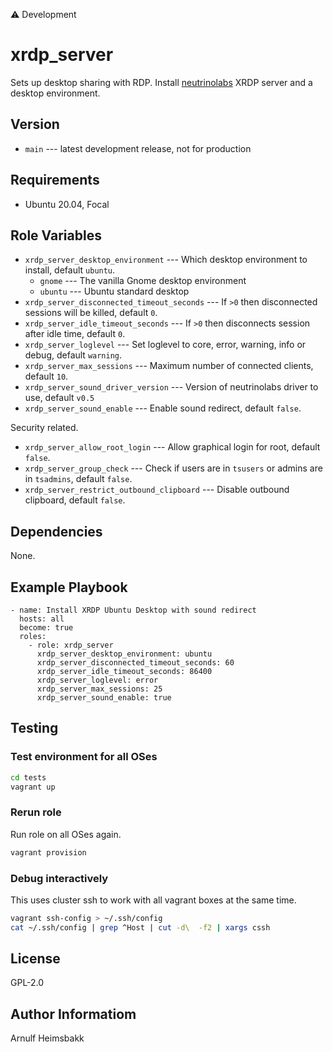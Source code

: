 ⚠️ Development

# xrdp_server

Sets up desktop sharing with RDP. Install [neutrinolabs](https://github.com/neutrinolabs) XRDP server and a desktop environment.

## Version

* `main` --- latest development release, not for production

## Requirements

* Ubuntu 20.04, Focal

## Role Variables

* `xrdp_server_desktop_environment` --- Which desktop environment to install, default `ubuntu`.
    * `gnome` --- The vanilla Gnome desktop environment
    * `ubuntu` --- Ubuntu standard desktop
* `xrdp_server_disconnected_timeout_seconds` --- If `>0` then disconnected sessions will be killed, default `0`.
* `xrdp_server_idle_timeout_seconds` --- If `>0` then disconnects session after idle time, default `0`.
* `xrdp_server_loglevel` --- Set loglevel to core, error, warning, info or debug, default `warning`.
* `xrdp_server_max_sessions` --- Maximum number of connected clients, default `10`.
* `xrdp_server_sound_driver_version` --- Version of neutrinolabs driver to use, default `v0.5`
* `xrdp_server_sound_enable` --- Enable sound redirect, default `false`.

Security related.

* `xrdp_server_allow_root_login` --- Allow graphical login for root, default `false`.
* `xrdp_server_group_check` --- Check if users are in `tsusers` or admins are in `tsadmins`, default `false`.
* `xrdp_server_restrict_outbound_clipboard` --- Disable outbound clipboard, default `false`.

## Dependencies

None.

## Example Playbook

    - name: Install XRDP Ubuntu Desktop with sound redirect
      hosts: all
      become: true
      roles:
        - role: xrdp_server
          xrdp_server_desktop_environment: ubuntu
          xrdp_server_disconnected_timeout_seconds: 60
          xrdp_server_idle_timeout_seconds: 86400
          xrdp_server_loglevel: error
          xrdp_server_max_sessions: 25
          xrdp_server_sound_enable: true

## Testing

### Test environment for all OSes

```bash
cd tests
vagrant up
```

### Rerun role

Run role on all OSes again.

```bash
vagrant provision
```

### Debug interactively

This uses cluster ssh to work with all vagrant boxes at the same time.

```bash
vagrant ssh-config > ~/.ssh/config
cat ~/.ssh/config | grep ^Host | cut -d\  -f2 | xargs cssh
```

## License

GPL-2.0

## Author Informatiom

Arnulf Heimsbakk
